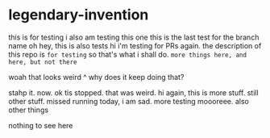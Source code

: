 # legendary-invention
this is for testing
i also am testing this one
this is the last test for the branch name
oh hey, this is also tests
hi i'm testing for PRs again.
the description of this repo is `for testing` so that's what i shall do. 
```more things here, and here, but not there```

woah that looks weird ^
why does it keep doing that? 

stahp it. now. ok tis stopped. that was weird. hi again, this is more stuff. 
still other stuff. missed running today, i am sad. 
more testing moooreee. 
also other things

nothing to see here
